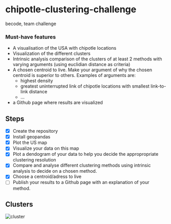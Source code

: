 # chipotle-clustering-challenge
becode, team challenge

### Must-have features

- A visualisation of the USA with chipotle locations
- Visualization of the different clusters
- Intrinsic analysis comparison of the clusters of at least 2 methods with varying arguments (using euclidian distance as criteria)
- A chosen centroid to live. Make your argument of why the chosen centroid is superior to others. Examples of arguments are:
    - highest density
    - greatest uninterrupted link of chipotle locations with smallest link-to-link distance
    - ...
- a Github page where results are visualized

## Steps
- [X]  Create the repository
- [X]  Install geopandas
- [X]  Plot the US map
- [X]  Visualize your data on this map
- [X]  Plot a dendogram of your data to help you decide the appropropriate clustering resolution
- [X]  Compare and analyse different clustering methods using intrinsic analysis to decide on a chosen method.
- [X]  Choose a centroid/adress to live
- [ ]  Publish your results to a Github page with an explanation of your method.

## Clusters
![cluster](https://user-images.githubusercontent.com/69633814/102191579-e5310900-3eb9-11eb-8877-50a2fa2ce0a7.png)
